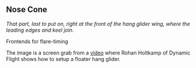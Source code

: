 ## Nose Cone
_That part, last to put on, right at the front of the hang glider wing, where the leading edges and keel join._

Frontends for flare-timing

The image is a screen grab from a [video](https://www.youtube.com/watch?v=P49uuEy2Fls) where Rohan Holtkamp of Dynamic Flight shows how to setup a floater hang glider.
